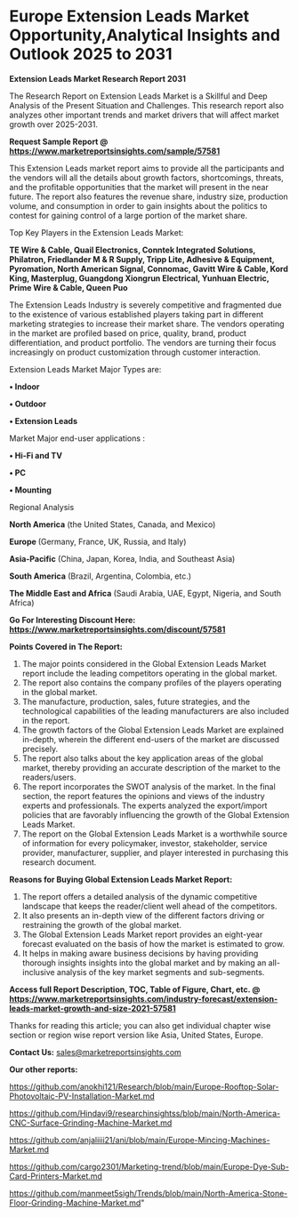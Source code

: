 # Europe Extension Leads Market Opportunity,Analytical Insights and Outlook 2025 to 2031

<strong>Extension Leads Market Research Report 2031</strong>

The Research Report on Extension Leads Market is a Skillful and Deep Analysis of the Present Situation and Challenges. This research report also analyzes other important trends and market drivers that will affect market growth over 2025-2031.

<strong>Request Sample Report @ <a href=https://www.marketreportsinsights.com/sample/57581>https://www.marketreportsinsights.com/sample/57581</a></strong>

This Extension Leads market report aims to provide all the participants and the vendors will all the details about growth factors, shortcomings, threats, and the profitable opportunities that the market will present in the near future. The report also features the revenue share, industry size, production volume, and consumption in order to gain insights about the politics to contest for gaining control of a large portion of the market share.

Top Key Players in the Extension Leads Market:

<strong>TE Wire & Cable, Quail Electronics, Conntek Integrated Solutions, Philatron, Friedlander M & R Supply, Tripp Lite, Adhesive & Equipment, Pyromation, North American Signal, Connomac, Gavitt Wire & Cable, Kord King, Masterplug, Guangdong Xiongrun Electrical, Yunhuan Electric, Prime Wire & Cable, Queen Puo</strong>

The Extension Leads Industry is severely competitive and fragmented due to the existence of various established players taking part in different marketing strategies to increase their market share. The vendors operating in the market are profiled based on price, quality, brand, product differentiation, and product portfolio. The vendors are turning their focus increasingly on product customization through customer interaction.

Extension Leads Market Major Types are:

<strong>• Indoor

• Outdoor

• Extension Leads</strong>

Market Major end-user applications :

<strong>• Hi-Fi and TV

• PC

• Mounting</strong>

Regional Analysis

</u><strong><b>North America</b></strong> (the United States, Canada, and Mexico)

<strong><b>Europe </b></strong>(Germany, France, UK, Russia, and Italy)

<strong><b>Asia-Pacific</b></strong> (China, Japan, Korea, India, and Southeast Asia)

<strong><b>South America</b></strong> (Brazil, Argentina, Colombia, etc.)

<strong><b>The Middle East and Africa</b></strong> (Saudi Arabia, UAE, Egypt, Nigeria, and South Africa)

<strong>Go For Interesting Discount Here: <a href=https://www.marketreportsinsights.com/discount/57581>https://www.marketreportsinsights.com/discount/57581</a></strong>

<strong>Points Covered in The Report:</strong>
<ol>
  <li>The major points considered in the Global Extension Leads Market report include the leading competitors operating in the global market.</li>
  <li>The report also contains the company profiles of the players operating in the global market.</li>
  <li>The manufacture, production, sales, future strategies, and the technological capabilities of the leading manufacturers are also included in the report.</li>
  <li>The growth factors of the Global Extension Leads Market are explained in-depth, wherein the different end-users of the market are discussed precisely.</li>
  <li>The report also talks about the key application areas of the global market, thereby providing an accurate description of the market to the readers/users.</li>
  <li>The report incorporates the SWOT analysis of the market. In the final section, the report features the opinions and views of the industry experts and professionals. The experts analyzed the export/import policies that are favorably influencing the growth of the Global Extension Leads Market.</li>
  <li>The report on the Global Extension Leads Market is a worthwhile source of information for every policymaker, investor, stakeholder, service provider, manufacturer, supplier, and player interested in purchasing this research document.</li>
</ol>
<strong>Reasons for Buying Global Extension Leads Market Report:</strong>

<ol>
  <li>The report offers a detailed analysis of the dynamic competitive landscape that keeps the reader/client well ahead of the competitors.</li>
  <li>It also presents an in-depth view of the different factors driving or restraining the growth of the global market.</li>
  <li>The Global Extension Leads Market report provides an eight-year forecast evaluated on the basis of how the market is estimated to grow.</li>
  <li>It helps in making aware business decisions by having providing thorough insights insights into the global market and by making an all-inclusive analysis of the key market segments and sub-segments.</li>
</ol>
<strong>Access full Report Description, TOC, Table of Figure, Chart, etc. @ <a href=https://www.marketreportsinsights.com/industry-forecast/extension-leads-market-growth-and-size-2021-57581>https://www.marketreportsinsights.com/industry-forecast/extension-leads-market-growth-and-size-2021-57581</a></strong>


Thanks for reading this article; you can also get individual chapter wise section or region wise report version like Asia, United States, Europe.

<strong>Contact Us:</strong>
sales@marketreportsinsights.com

<strong>Our other reports:</strong>

<a href=https://github.com/anokhi121/Research/blob/main/Europe-Rooftop-Solar-Photovoltaic-PV-Installation-Market.md>https://github.com/anokhi121/Research/blob/main/Europe-Rooftop-Solar-Photovoltaic-PV-Installation-Market.md</a>

<a href=https://github.com/Hindavi9/researchinsightss/blob/main/North-America-CNC-Surface-Grinding-Machine-Market.md>https://github.com/Hindavi9/researchinsightss/blob/main/North-America-CNC-Surface-Grinding-Machine-Market.md</a>

<a href=https://github.com/anjaliiii21/ani/blob/main/Europe-Mincing-Machines-Market.md>https://github.com/anjaliiii21/ani/blob/main/Europe-Mincing-Machines-Market.md</a>

<a href=https://github.com/cargo2301/Marketing-trend/blob/main/Europe-Dye-Sub-Card-Printers-Market.md>https://github.com/cargo2301/Marketing-trend/blob/main/Europe-Dye-Sub-Card-Printers-Market.md</a>

<a href=https://github.com/manmeet5sigh/Trends/blob/main/North-America-Stone-Floor-Grinding-Machine-Market.md>https://github.com/manmeet5sigh/Trends/blob/main/North-America-Stone-Floor-Grinding-Machine-Market.md</a>"
